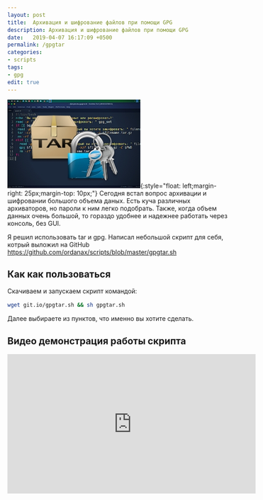 ```yaml
---
layout: post
title:  Архивация и шифрование файлов при помощи GPG
description: Архивация и шифрование файлов при помощи GPG
date:   2019-04-07 16:17:09 +0500
permalink: /gpgtar
categories: 
- scripts
tags:
- gpg
edit: true
---
```

![Архивация и шифрование файлов при помощи GPG](../img/gpgtar.jpg){:style="float: left;margin-right: 25px;margin-top: 10px;"} Сегодня встал вопрос архивации и шифровании большого объема даных.
Есть куча различных архиваторов, но пароли к ним легко подобрать. Также, когда объем данных очень большой, то гораздо удобнее и надежнее работать через консоль, без GUI.

Я решил использовать tar и gpg. Написал небольшой скрипт для себя, котрый выложил на GitHub https://github.com/ordanax/scripts/blob/master/gpgtar.sh

## Как как пользоваться
Скачиваем и запускаем скрипт командой:

```bash
wget git.io/gpgtar.sh && sh gpgtar.sh
```

Далее выбираете из пунктов, что именно вы хотите сделать.

## Видео демонстрация работы скрипта
<iframe width="560" height="315" src="https://www.youtube.com/embed/OK9U4Hf5-6w" frameborder="0" allow="accelerometer; autoplay; encrypted-media; gyroscope; picture-in-picture" allowfullscreen></iframe>
